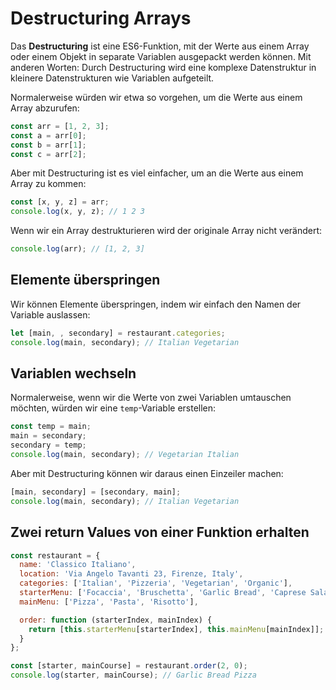 # Destructuring Arrays

Das **Destructuring** ist eine ES6-Funktion, mit der Werte aus einem Array oder einem Objekt in separate Variablen ausgepackt werden können. Mit
anderen Worten: Durch Destructuring wird eine komplexe Datenstruktur in kleinere Datenstrukturen wie Variablen aufgeteilt.

Normalerweise würden wir etwa so vorgehen, um die Werte aus einem Array abzurufen:

````Javascript
const arr = [1, 2, 3];
const a = arr[0];
const b = arr[1];
const c = arr[2];
````

Aber mit Destructuring ist es viel einfacher, um an die Werte aus einem Array zu kommen:

````Javascript
const [x, y, z] = arr;
console.log(x, y, z); // 1 2 3
````

Wenn wir ein Array destrukturieren wird der originale Array nicht verändert:

````Javascript
console.log(arr); // [1, 2, 3]
````

## Elemente überspringen

Wir können Elemente überspringen, indem wir einfach den Namen der Variable auslassen:

````Javascript
let [main, , secondary] = restaurant.categories;
console.log(main, secondary); // Italian Vegetarian
````

## Variablen wechseln

Normalerweise, wenn wir die Werte von zwei Variablen umtauschen möchten, würden wir eine `temp`-Variable erstellen:

````Javascript
const temp = main;
main = secondary;
secondary = temp;
console.log(main, secondary); // Vegetarian Italian
````

Aber mit Destructuring können wir daraus einen Einzeiler machen:

````Javascript
[main, secondary] = [secondary, main];
console.log(main, secondary); // Italian Vegetarian
````

## Zwei return Values von einer Funktion erhalten

````Javascript
const restaurant = {
  name: 'Classico Italiano',
  location: 'Via Angelo Tavanti 23, Firenze, Italy',
  categories: ['Italian', 'Pizzeria', 'Vegetarian', 'Organic'],
  starterMenu: ['Focaccia', 'Bruschetta', 'Garlic Bread', 'Caprese Salad'],
  mainMenu: ['Pizza', 'Pasta', 'Risotto'],

  order: function (starterIndex, mainIndex) {
    return [this.starterMenu[starterIndex], this.mainMenu[mainIndex]];
  }
};

const [starter, mainCourse] = restaurant.order(2, 0);
console.log(starter, mainCourse); // Garlic Bread Pizza
````